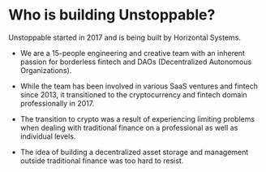 # Who is building Unstoppable?

Unstoppable started in 2017 and is being built by Horizontal Systems.

- We are a 15-people engineering and creative team with an inherent passion for borderless fintech and DAOs (Decentralized Autonomous Organizations).

- While the team has been involved in various SaaS ventures and fintech since 2013, it transitioned to the cryptocurrency and fintech domain professionally in 2017. 
  
- The transition to crypto was a result of experiencing limiting problems when dealing with traditional finance on a professional as well as individual levels.

- The idea of building a decentralized asset storage and management outside traditional finance was too hard to resist.
